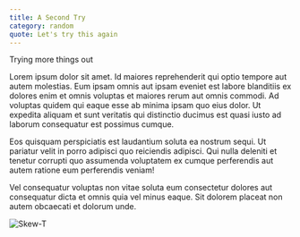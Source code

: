 ```yaml
---
title: A Second Try
category: random
quote: Let's try this again
---
```


Trying more things out
<p>Lorem ipsum dolor sit amet. Id maiores reprehenderit qui optio tempore aut autem molestias. Eum ipsam omnis aut ipsam eveniet est labore blanditiis ex dolores enim et omnis voluptas et maiores rerum aut omnis commodi. Ad voluptas quidem qui eaque esse ab minima ipsam quo eius dolor. Ut expedita aliquam et sunt veritatis qui distinctio ducimus est quasi iusto ad laborum consequatur est possimus cumque. </p><p>Eos quisquam perspiciatis est laudantium soluta ea nostrum sequi. Ut pariatur velit in porro adipisci quo reiciendis adipisci. Qui nulla deleniti et tenetur corrupti quo assumenda voluptatem ex cumque perferendis aut autem ratione eum perferendis veniam! </p><p>Vel consequatur voluptas non vitae soluta eum consectetur dolores aut consequatur dicta et omnis quia vel minus eaque. Sit dolorem placeat non autem obcaecati et dolorum unde. </p>

<p><img src="{{ '/assets/img/blog_images/091916_0z_oun_cape.png' | relative_url}}" alt="Skew-T"></p>


